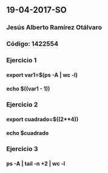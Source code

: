 ## 19-04-2017-SO
### Jesús Alberto Ramírez Otálvaro
### Código: 1422554

### Ejercicio 1
#### export var1=$(ps -A | wc -l)
#### echo $((var1 - 1))

### Ejercicio 2
#### export cuadrado=$((2**4))
#### echo $cuadrado

### Ejercicio 3
#### ps -A | tail -n +2 | wc -l



